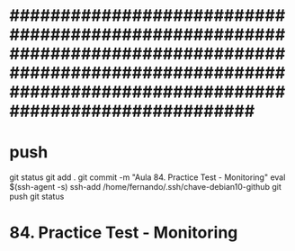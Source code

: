 
# ############################################################################################################################################################### ##############################################################################################################################################################
# ##############################################################################################################################################################
# ##############################################################################################################################################################
# push

git status
git add .
git commit -m "Aula 84. Practice Test - Monitoring"
eval $(ssh-agent -s)
ssh-add /home/fernando/.ssh/chave-debian10-github
git push
git status




# ##############################################################################################################################################################
#  84. Practice Test - Monitoring
